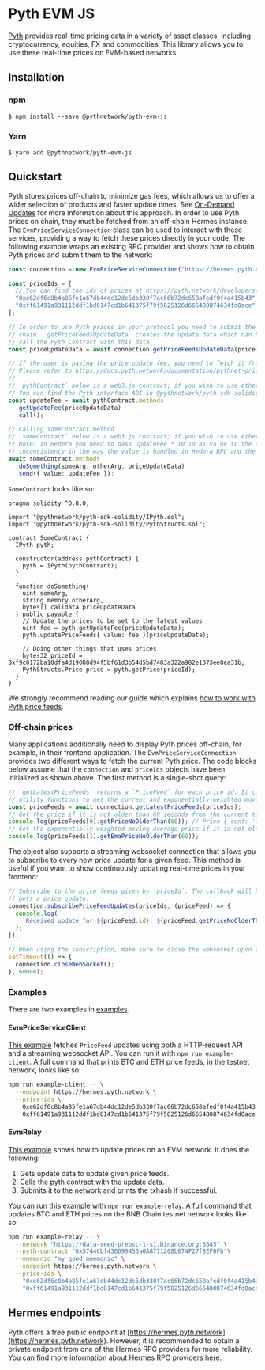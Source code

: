 # Pyth EVM JS

[Pyth](https://pyth.network/) provides real-time pricing data in a variety of asset classes, including cryptocurrency,
equities, FX and commodities. This library allows you to use these real-time prices on EVM-based networks.

## Installation

### npm

```
$ npm install --save @pythnetwork/pyth-evm-js
```

### Yarn

```
$ yarn add @pythnetwork/pyth-evm-js
```

## Quickstart

Pyth stores prices off-chain to minimize gas fees, which allows us to offer a wider selection of products and faster
update times. See [On-Demand Updates](https://docs.pyth.network/documentation/pythnet-price-feeds/on-demand) for more
information about this approach. In order to use Pyth prices on chain, they must be fetched from an off-chain Hermes
instance. The `EvmPriceServiceConnection` class can be used to interact with these services, providing a way to fetch
these prices directly in your code. The following example wraps an existing RPC provider and shows how to obtain Pyth
prices and submit them to the network:

```typescript
const connection = new EvmPriceServiceConnection("https://hermes.pyth.network"); // See Hermes endpoints section below for other endpoints

const priceIds = [
  // You can find the ids of prices at https://pyth.network/developers/price-feed-ids#pyth-evm-stable
  "0xe62df6c8b4a85fe1a67db44dc12de5db330f7ac66b72dc658afedf0f4a415b43", // BTC/USD price id
  "0xff61491a931112ddf1bd8147cd1b641375f79f5825126d665480874634fd0ace", // ETH/USD price id
];

// In order to use Pyth prices in your protocol you need to submit the price update data to Pyth contract in your target
// chain. `getPriceFeedsUpdateData` creates the update data which can be submitted to your contract. Then your contract should
// call the Pyth Contract with this data.
const priceUpdateData = await connection.getPriceFeedsUpdateData(priceIds);

// If the user is paying the price update fee, you need to fetch it from the Pyth contract.
// Please refer to https://docs.pyth.network/documentation/pythnet-price-feeds/on-demand#fees for more information.
//
// `pythContract` below is a web3.js contract; if you wish to use ethers, you need to change it accordingly.
// You can find the Pyth interface ABI in @pythnetwork/pyth-sdk-solidity npm package.
const updateFee = await pythContract.methods
  .getUpdateFee(priceUpdateData)
  .call();

// Calling someContract method
// `someContract` below is a web3.js contract; if you wish to use ethers, you need to change it accordingly.
// Note: In Hedera you need to pass updateFee * 10^10 as value to the send method as there is an
// inconsistency in the way the value is handled in Hedera RPC and the way it is handled on-chain.
await someContract.methods
  .doSomething(someArg, otherArg, priceUpdateData)
  .send({ value: updateFee });
```

`SomeContract` looks like so:

```solidity
pragma solidity ^0.8.0;

import "@pythnetwork/pyth-sdk-solidity/IPyth.sol";
import "@pythnetwork/pyth-sdk-solidity/PythStructs.sol";

contract SomeContract {
  IPyth pyth;

  constructor(address pythContract) {
    pyth = IPyth(pythContract);
  }

  function doSomething(
    uint someArg,
    string memory otherArg,
    bytes[] calldata priceUpdateData
  ) public payable {
    // Update the prices to be set to the latest values
    uint fee = pyth.getUpdateFee(priceUpdateData);
    pyth.updatePriceFeeds{ value: fee }(priceUpdateData);

    // Doing other things that uses prices
    bytes32 priceId = 0xf9c0172ba10dfa4d19088d94f5bf61d3b54d5bd7483a322a982e1373ee8ea31b;
    PythStructs.Price price = pyth.getPrice(priceId);
  }
}

```

We strongly recommend reading our guide which explains [how to work with Pyth price feeds](https://docs.pyth.network/documentation/pythnet-price-feeds/best-practices).

### Off-chain prices

Many applications additionally need to display Pyth prices off-chain, for example, in their frontend application.
The `EvmPriceServiceConnection` provides two different ways to fetch the current Pyth price.
The code blocks below assume that the `connection` and `priceIds` objects have been initialized as shown above.
The first method is a single-shot query:

```typescript
// `getLatestPriceFeeds` returns a `PriceFeed` for each price id. It contains all information about a price and has
// utility functions to get the current and exponentially-weighted moving average price, and other functionality.
const priceFeeds = await connection.getLatestPriceFeeds(priceIds);
// Get the price if it is not older than 60 seconds from the current time.
console.log(priceFeeds[0].getPriceNoOlderThan(60)); // Price { conf: '1234', expo: -8, price: '12345678' }
// Get the exponentially-weighted moving average price if it is not older than 60 seconds from the current time.
console.log(priceFeeds[1].getEmaPriceNoOlderThan(60));
```

The object also supports a streaming websocket connection that allows you to subscribe to every new price update for a given feed.
This method is useful if you want to show continuously updating real-time prices in your frontend:

```typescript
// Subscribe to the price feeds given by `priceId`. The callback will be invoked every time the requested feed
// gets a price update.
connection.subscribePriceFeedUpdates(priceIds, (priceFeed) => {
  console.log(
    `Received update for ${priceFeed.id}: ${priceFeed.getPriceNoOlderThan(60)}`
  );
});

// When using the subscription, make sure to close the websocket upon termination to finish the process gracefully.
setTimeout(() => {
  connection.closeWebSocket();
}, 60000);
```

### Examples

There are two examples in [examples](./src/examples/).

#### EvmPriceServiceClient

[This example](./src/examples/EvmPriceServiceClient.ts) fetches `PriceFeed` updates using both a HTTP-request API and a streaming websocket API. You can run it with `npm run example-client`. A full command that prints BTC and ETH price feeds, in the testnet network, looks like so:

```bash
npm run example-client -- \
  --endpoint https://hermes.pyth.network \
  --price-ids \
    0xe62df6c8b4a85fe1a67db44dc12de5db330f7ac66b72dc658afedf0f4a415b43 \
    0xff61491a931112ddf1bd8147cd1b641375f79f5825126d665480874634fd0ace
```

#### EvmRelay

[This example](./src/examples/EvmRelay.ts) shows how to update prices on an EVM network. It does the following:

1. Gets update data to update given price feeds.
2. Calls the pyth contract with the update data.
3. Submits it to the network and prints the txhash if successful.

You can run this example with `npm run example-relay`. A full command that updates BTC and ETH prices on the BNB Chain
testnet network looks like so:

```bash
npm run example-relay -- \
  --network "https://data-seed-prebsc-1-s1.binance.org:8545" \
  --pyth-contract "0x5744Cbf430D99456a0A8771208b674F27f8EF0Fb"\
  --mnemonic "my good mnemonic" \
  --endpoint https://hermes.pyth.network \
  --price-ids \
    "0xe62df6c8b4a85fe1a67db44dc12de5db330f7ac66b72dc658afedf0f4a415b43" \
    "0xff61491a931112ddf1bd8147cd1b641375f79f5825126d665480874634fd0ace"
```

## Hermes endpoints

Pyth offers a free public endpoint at [https://hermes.pyth.network](https://hermes.pyth.network). However, it is
recommended to obtain a private endpoint from one of the Hermes RPC providers for more reliability. You can find more
information about Hermes RPC providers
[here](https://docs.pyth.network/documentation/pythnet-price-feeds/hermes#public-endpoint).
